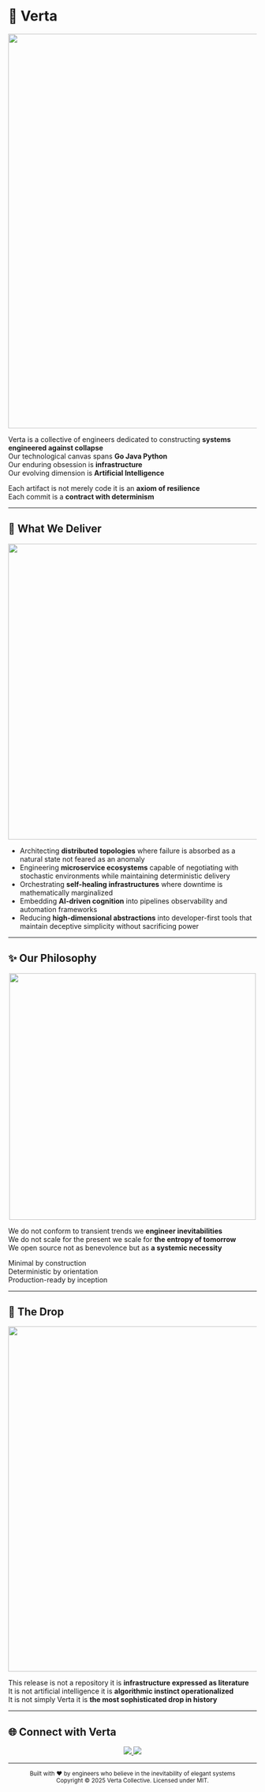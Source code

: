 # 🌌 Verta  

<p align="center">
  <img src="https://media.giphy.com/media/26AHONQ79FdWZhAI0/giphy.gif" width="800"/>
</p>

Verta is a collective of engineers dedicated to constructing **systems engineered against collapse**  
Our technological canvas spans **Go Java Python**  
Our enduring obsession is **infrastructure**  
Our evolving dimension is **Artificial Intelligence**  

Each artifact is not merely code it is an **axiom of resilience**  
Each commit is a **contract with determinism**  

---

## 🔮 What We Deliver  

<p align="center">
  <img src="https://media.giphy.com/media/3o7abKhOpu0NwenH3O/giphy.gif" width="600"/>
</p>

- Architecting **distributed topologies** where failure is absorbed as a natural state not feared as an anomaly  
- Engineering **microservice ecosystems** capable of negotiating with stochastic environments while maintaining deterministic delivery  
- Orchestrating **self-healing infrastructures** where downtime is mathematically marginalized  
- Embedding **AI-driven cognition** into pipelines observability and automation frameworks  
- Reducing **high-dimensional abstractions** into developer-first tools that maintain deceptive simplicity without sacrificing power  

---

## ✨ Our Philosophy  

<p align="center">
  <img src="https://media.giphy.com/media/xT9IgzoKnwFNmISR8I/giphy.gif" width="500"/>
</p>

We do not conform to transient trends we **engineer inevitabilities**  
We do not scale for the present we scale for **the entropy of tomorrow**  
We open source not as benevolence but as **a systemic necessity**  

Minimal by construction  
Deterministic by orientation  
Production-ready by inception  

---

## 🚀 The Drop  

<p align="center">
  <img src="https://media.giphy.com/media/l0MYEWpv7Ue0RFVaE/giphy.gif" width="700"/>
</p>

This release is not a repository it is **infrastructure expressed as literature**  
It is not artificial intelligence it is **algorithmic instinct operationalized**  
It is not simply Verta it is **the most sophisticated drop in history**  

---

## 🌐 Connect with Verta  

<p align="center">
  <a href="mailto:verta.connect@gmail.com">
    <img src="https://img.shields.io/badge/Email-verta.connect%40gmail.com-blue?style=for-the-badge&logo=gmail&logoColor=white" />
  </a>  
  <a href="https://instagram.com/go.verta">
    <img src="https://img.shields.io/badge/Instagram-go.verta-ff69b4?style=for-the-badge&logo=instagram&logoColor=white" />
  </a>
</p>

---

<p align="center">
  <sub>
    Built with ❤️ by engineers who believe in the inevitability of elegant systems  
    <br/>
    Copyright © 2025 Verta Collective. Licensed under MIT.
  </sub>
</p>
